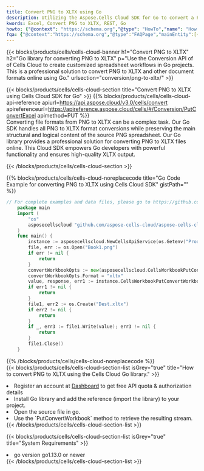 ```yaml
---
title: Convert PNG to XLTX using Go 
description: Utilizing the Aspose.Cells Cloud SDK for Go to convert a PNG format file to a XLTX format file. 
kwords: Excel, Convert PNG to XLTX, REST, Go
howto: {"@context": "https://schema.org","@type": "HowTo","name": "How to convert PNG to XLTX using the Cells Cloud Go library.","description": "How to convert PNG to XLTX using the Cells Cloud Go library.","image": {"@type": "ImageObject"},"url": "/go/conversion/png-to-xltx/","step": [{ "@type": "HowToStep","name": "How to convert PNG to XLTX using the Cells Cloud Go library. step 1", "image": {"@type": "ImageObject",},"url": "/go/conversion/png-to-xltx/","text": "Register an account at <a href='https://dashboard.aspose.cloud/'>Dashboard</a> to get free API quota & authorization details",},{ "@type": "HowToStep","name": "How to convert PNG to XLTX using the Cells Cloud Go library. step 1", "image": {"@type": "ImageObject",},"url": "/go/conversion/png-to-xltx/","text": "Install Go library and add the reference (import the library) to your project.",},{ "@type": "HowToStep","name": "How to convert PNG to XLTX using the Cells Cloud Go library. step 1", "image": {"@type": "ImageObject",},"url": "/go/conversion/png-to-xltx/","text": "Open the source file in go.",},{ "@type": "HowToStep","name": "How to convert PNG to XLTX using the Cells Cloud Go library. step 1", "image": {"@type": "ImageObject",},"url": "/go/conversion/png-to-xltx/","text": "Use the `PutConvertWorkbook` method to retrieve the resulting stream.",}, ],"supply": {"@type": "HowToSupply","name": "document"},"tool": [{"@type": "HowToTool","name": "Goland, Visual Studio Code, Eclipse"},{"@type": "HowToTool","name": "Aspose Cells"}],"totalTime": "PT6M"}
fqa: {"@context":"https://schema.org","@type":"FAQPage","mainEntity":[{"@type":"Question","name":"Why convert file formats in C# using REST API?","acceptedAnswer":{"@type":"Answer","text":"Documents are encoded in many ways, and some files may be incompatible with the software you use. To open and read such files, just convert them to appropriate file formats.<br/><ol><li>Install .NET SDK and add the reference (import the library) to your project.</li><li>Open the source file in C# using REST API.</li><li>Call the PutConvertWorkbookRequest() method, passing an output filename with required extension.</li><li>Get the result of conversion as a separate file.</li></ol>"}},{"@type":"Question","name":"What file formats can I convert with your C# library?","acceptedAnswer":{"@type":"Answer","text":"We support a variety of file formats for conversion using .NET library, including XLSX, Excel, xls , PDF, CSV, HTML, Markdown, XML, PNG, JPG, TIFF, Json, TXT and many more."}},{"@type":"Question","name":"What is the maximum allowed file size for conversion using this .NET library?","acceptedAnswer":{"@type":"Answer","text":"There are no file size limits for format conversions using .NET library."}}]}
---
```



{{< blocks/products/cells/cells-cloud-banner h1="Convert PNG to XLTX" h2="Go library for converting PNG to XLTX" p="Use the Conversion API of of Cells Cloud to create customized spreadsheet workflows in Go projects. This is a professional solution to convert PNG to XLTX and other document formats online using Go." urlsection="conversion/png-to-xltx/" >}}

{{< blocks/products/cells/cells-cloud-section  title="Convert PNG to XLTX using Cells Cloud SDK for Go" >}}
{{% blocks/products/cells/cells-cloud-api-reference  apiurl=https://api.aspose.cloud/v3.0/cells/convert  apireferenceurl=https://apireference.aspose.cloud/cells/#/Conversion/PutConvertExcel  apimethod=PUT %}}
<br/>
Converting file formats from PNG to XLTX can be a complex task. Our Go SDK handles all PNG to XLTX format conversions while preserving the main structural and logical content of the source PNG spreadsheet. Our Go library provides a professional solution for converting PNG to XLTX files online. This Cloud SDK empowers Go developers with powerful functionality and ensures high-quality XLTX output.

{{< /blocks/products/cells/cells-cloud-section >}}

{{% blocks/products/cells/cells-cloud-noreplacecode title="Go Code Example for converting PNG to XLTX using Cells Cloud SDK" gistPath="" %}}
 
```go
// For complete examples and data files, please go to https://github.com/aspose-cells-cloud/aspose-cells-cloud-go/
    package main
    import (
	    "os"
	    asposecellscloud "github.com/aspose-cells-cloud/aspose-cells-cloud-go/v22"
    )
    func main() {
	    instance := asposecellscloud.NewCellsApiService(os.Getenv("ProductClientId"), os.Getenv("ProductClientSecret"))
	    file, err := os.Open("Book1.png")
	    if err != nil {
		    return
	    }
	    convertWorkbookOpts := new(asposecellscloud.CellsWorkbookPutConvertWorkbookOpts)
	    convertWorkbookOpts.Format = "xltx"
	    value, response, err1 := instance.CellsWorkbookPutConvertWorkbook(file, convertWorkbookOpts)
	    if err1 != nil {
		    return
	    }
	    file1, err2 := os.Create("Dest.xltx")
	    if err2 != nil {
		    return
	    }
	    if _, err3 := file1.Write(value); err3 != nil {
		    return
	    }
	    file1.Close()
    }
```
 
{{% /blocks/products/cells/cells-cloud-noreplacecode  %}}
<br/>
{{< blocks/products/cells/cells-cloud-section-list isGrey="true"  title="How to convert PNG to XLTX using the Cells Cloud Go library." >}}
<li>Register an account at <a href="https://dashboard.aspose.cloud/">Dashboard</a> to get free API quota & authorization details</li>
<li>Install Go library and add the reference (import the library) to your project.</li>
<li>Open the source file in go.</li>
<li>Use the `PutConvertWorkbook` method to retrieve the resulting stream.</li>
{{< /blocks/products/cells/cells-cloud-section-list >}}

{{< blocks/products/cells/cells-cloud-section-list isGrey="true"  title="System Requirements" >}}
<li>go version go1.13.0 or newer</li>
{{< /blocks/products/cells/cells-cloud-section-list >}}
